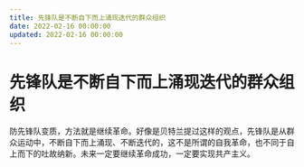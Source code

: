 ```yaml
---
title: 先锋队是不断自下而上涌现迭代的群众组织
date: 2022-02-16 00:00:00
updated: 2022-02-16 00:00:00
---
```


# 先锋队是不断自下而上涌现迭代的群众组织

防先锋队变质，方法就是继续革命。好像是贝特兰提过这样的观点，先锋队是从群众运动中，不断自下而上涌现、不断迭代的，这不是所谓的自我革命，也不同于自上而下的吐故纳新。未来一定要继续革命成功，一定要实现共产主义。
